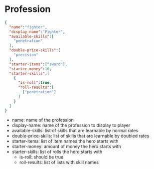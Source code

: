 # Profession

```json
{
  "name":"fighter",
  "display-name":"Fighter",
  "available-skills":[
    "penetration"
  ],
  "double-price-skills":[
    "precision"
  ],
  "starter-items":["sword"],
  "starter-money":10,
  "starter-skills":[
    {
      "is-roll":true,
      "roll-results":[
        ["penetration"]
      ]
    }
  ]
}
```

- name: name of the profession
- display-name: name of the profession to display to player
- available-skills: list of skills that are learnable by normal rates
- double-price-skills: list of skills that are learnable by doubled rates
- starter-items: list of item names the hero starts with
- starter-money: amount of money the hero starts with
- starter-skills: list of rolls the hero starts with
  - is-roll: should be true
  - roll-results: list of lists with skill names
